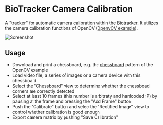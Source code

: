 # BioTracker Camera Calibration
A "tracker" for automatic camera calibration within the [Biotracker](https://github.com/BioroboticsLab/biotracker_core).
It utilizes the camera calibration functions of OpenCV ([OpenvCV example](http://docs.opencv.org/2.4/doc/tutorials/calib3d/camera_calibration/camera_calibration.html)).

![Screenshot](https://cloud.githubusercontent.com/assets/613557/14709343/6c430a5e-07d0-11e6-8c75-5082c32c1de5.png)

## Usage
* Download and print a chessboard, e.g. the [chessboard](http://docs.opencv.org/2.4/_downloads/pattern.png) pattern of the OpenCV example
* Load video file, a series of images or a camera device with this chessboard
* Select the "Chessboard" view to determine whether the chessboad corners are correctly detected
* Select at least 10 frames (this number is arbitraty and hardcoded :P) by pausing at the frame and pressing the "Add Frame" button
* Push the "Calibrate" button and selec the "Rectified Image" view to control whether calibration is good enough
* Export camera matrix by pushing "Save Calibration"
